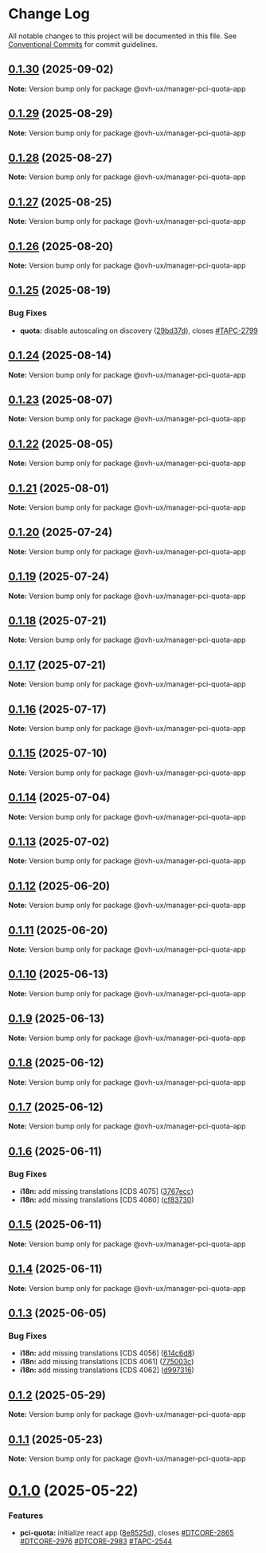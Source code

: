 # Change Log

All notable changes to this project will be documented in this file.
See [Conventional Commits](https://conventionalcommits.org) for commit guidelines.

## [0.1.30](https://github.com/ovh/manager/compare/@ovh-ux/manager-pci-quota-app@0.1.29...@ovh-ux/manager-pci-quota-app@0.1.30) (2025-09-02)

**Note:** Version bump only for package @ovh-ux/manager-pci-quota-app





## [0.1.29](https://github.com/ovh/manager/compare/@ovh-ux/manager-pci-quota-app@0.1.28...@ovh-ux/manager-pci-quota-app@0.1.29) (2025-08-29)

**Note:** Version bump only for package @ovh-ux/manager-pci-quota-app





## [0.1.28](https://github.com/ovh/manager/compare/@ovh-ux/manager-pci-quota-app@0.1.27...@ovh-ux/manager-pci-quota-app@0.1.28) (2025-08-27)

**Note:** Version bump only for package @ovh-ux/manager-pci-quota-app





## [0.1.27](https://github.com/ovh/manager/compare/@ovh-ux/manager-pci-quota-app@0.1.26...@ovh-ux/manager-pci-quota-app@0.1.27) (2025-08-25)

**Note:** Version bump only for package @ovh-ux/manager-pci-quota-app





## [0.1.26](https://github.com/ovh/manager/compare/@ovh-ux/manager-pci-quota-app@0.1.25...@ovh-ux/manager-pci-quota-app@0.1.26) (2025-08-20)

**Note:** Version bump only for package @ovh-ux/manager-pci-quota-app





## [0.1.25](https://github.com/ovh/manager/compare/@ovh-ux/manager-pci-quota-app@0.1.24...@ovh-ux/manager-pci-quota-app@0.1.25) (2025-08-19)


### Bug Fixes

* **quota:** disable autoscaling on discovery ([29bd37d](https://github.com/ovh/manager/commit/29bd37d1fe81fc0f5015e0559f5b6ea1b520dc91)), closes [#TAPC-2799](https://github.com/ovh/manager/issues/TAPC-2799)





## [0.1.24](https://github.com/ovh/manager/compare/@ovh-ux/manager-pci-quota-app@0.1.23...@ovh-ux/manager-pci-quota-app@0.1.24) (2025-08-14)

**Note:** Version bump only for package @ovh-ux/manager-pci-quota-app





## [0.1.23](https://github.com/ovh/manager/compare/@ovh-ux/manager-pci-quota-app@0.1.22...@ovh-ux/manager-pci-quota-app@0.1.23) (2025-08-07)

**Note:** Version bump only for package @ovh-ux/manager-pci-quota-app





## [0.1.22](https://github.com/ovh/manager/compare/@ovh-ux/manager-pci-quota-app@0.1.21...@ovh-ux/manager-pci-quota-app@0.1.22) (2025-08-05)

**Note:** Version bump only for package @ovh-ux/manager-pci-quota-app





## [0.1.21](https://github.com/ovh/manager/compare/@ovh-ux/manager-pci-quota-app@0.1.20...@ovh-ux/manager-pci-quota-app@0.1.21) (2025-08-01)

**Note:** Version bump only for package @ovh-ux/manager-pci-quota-app





## [0.1.20](https://github.com/ovh/manager/compare/@ovh-ux/manager-pci-quota-app@0.1.19...@ovh-ux/manager-pci-quota-app@0.1.20) (2025-07-24)

**Note:** Version bump only for package @ovh-ux/manager-pci-quota-app





## [0.1.19](https://github.com/ovh/manager/compare/@ovh-ux/manager-pci-quota-app@0.1.18...@ovh-ux/manager-pci-quota-app@0.1.19) (2025-07-24)

**Note:** Version bump only for package @ovh-ux/manager-pci-quota-app





## [0.1.18](https://github.com/ovh/manager/compare/@ovh-ux/manager-pci-quota-app@0.1.17...@ovh-ux/manager-pci-quota-app@0.1.18) (2025-07-21)

**Note:** Version bump only for package @ovh-ux/manager-pci-quota-app





## [0.1.17](https://github.com/ovh/manager/compare/@ovh-ux/manager-pci-quota-app@0.1.16...@ovh-ux/manager-pci-quota-app@0.1.17) (2025-07-21)

**Note:** Version bump only for package @ovh-ux/manager-pci-quota-app





## [0.1.16](https://github.com/ovh/manager/compare/@ovh-ux/manager-pci-quota-app@0.1.15...@ovh-ux/manager-pci-quota-app@0.1.16) (2025-07-17)

**Note:** Version bump only for package @ovh-ux/manager-pci-quota-app





## [0.1.15](https://github.com/ovh/manager/compare/@ovh-ux/manager-pci-quota-app@0.1.14...@ovh-ux/manager-pci-quota-app@0.1.15) (2025-07-10)

**Note:** Version bump only for package @ovh-ux/manager-pci-quota-app





## [0.1.14](https://github.com/ovh/manager/compare/@ovh-ux/manager-pci-quota-app@0.1.13...@ovh-ux/manager-pci-quota-app@0.1.14) (2025-07-04)

**Note:** Version bump only for package @ovh-ux/manager-pci-quota-app





## [0.1.13](https://github.com/ovh/manager/compare/@ovh-ux/manager-pci-quota-app@0.1.12...@ovh-ux/manager-pci-quota-app@0.1.13) (2025-07-02)

**Note:** Version bump only for package @ovh-ux/manager-pci-quota-app





## [0.1.12](https://github.com/ovh/manager/compare/@ovh-ux/manager-pci-quota-app@0.1.11...@ovh-ux/manager-pci-quota-app@0.1.12) (2025-06-20)

**Note:** Version bump only for package @ovh-ux/manager-pci-quota-app





## [0.1.11](https://github.com/ovh/manager/compare/@ovh-ux/manager-pci-quota-app@0.1.10...@ovh-ux/manager-pci-quota-app@0.1.11) (2025-06-20)

**Note:** Version bump only for package @ovh-ux/manager-pci-quota-app





## [0.1.10](https://github.com/ovh/manager/compare/@ovh-ux/manager-pci-quota-app@0.1.9...@ovh-ux/manager-pci-quota-app@0.1.10) (2025-06-13)

**Note:** Version bump only for package @ovh-ux/manager-pci-quota-app





## [0.1.9](https://github.com/ovh/manager/compare/@ovh-ux/manager-pci-quota-app@0.1.8...@ovh-ux/manager-pci-quota-app@0.1.9) (2025-06-13)

**Note:** Version bump only for package @ovh-ux/manager-pci-quota-app





## [0.1.8](https://github.com/ovh/manager/compare/@ovh-ux/manager-pci-quota-app@0.1.7...@ovh-ux/manager-pci-quota-app@0.1.8) (2025-06-12)

**Note:** Version bump only for package @ovh-ux/manager-pci-quota-app





## [0.1.7](https://github.com/ovh/manager/compare/@ovh-ux/manager-pci-quota-app@0.1.6...@ovh-ux/manager-pci-quota-app@0.1.7) (2025-06-12)

**Note:** Version bump only for package @ovh-ux/manager-pci-quota-app





## [0.1.6](https://github.com/ovh/manager/compare/@ovh-ux/manager-pci-quota-app@0.1.5...@ovh-ux/manager-pci-quota-app@0.1.6) (2025-06-11)


### Bug Fixes

* **i18n:** add missing translations [CDS 4075] ([3767ecc](https://github.com/ovh/manager/commit/3767ecc118a72aa312c3e3bc856454cb60c3f42a))
* **i18n:** add missing translations [CDS 4080] ([cf83730](https://github.com/ovh/manager/commit/cf837307bf9bab7fb5b999d1fbf220ef1de19acd))





## [0.1.5](https://github.com/ovh/manager/compare/@ovh-ux/manager-pci-quota-app@0.1.4...@ovh-ux/manager-pci-quota-app@0.1.5) (2025-06-11)

**Note:** Version bump only for package @ovh-ux/manager-pci-quota-app





## [0.1.4](https://github.com/ovh/manager/compare/@ovh-ux/manager-pci-quota-app@0.1.3...@ovh-ux/manager-pci-quota-app@0.1.4) (2025-06-11)

**Note:** Version bump only for package @ovh-ux/manager-pci-quota-app





## [0.1.3](https://github.com/ovh/manager/compare/@ovh-ux/manager-pci-quota-app@0.1.2...@ovh-ux/manager-pci-quota-app@0.1.3) (2025-06-05)


### Bug Fixes

* **i18n:** add missing translations [CDS 4056] ([614c6d8](https://github.com/ovh/manager/commit/614c6d8e964cc17eea864ca5d3d999cf34e7fe67))
* **i18n:** add missing translations [CDS 4061] ([775003c](https://github.com/ovh/manager/commit/775003c5bf8ceb7a287a8b6a1c8f57cfd7fa4263))
* **i18n:** add missing translations [CDS 4062] ([d997316](https://github.com/ovh/manager/commit/d9973167aca8b32e3e47d68bf397c319651d4514))





## [0.1.2](https://github.com/ovh/manager/compare/@ovh-ux/manager-pci-quota-app@0.1.1...@ovh-ux/manager-pci-quota-app@0.1.2) (2025-05-29)

**Note:** Version bump only for package @ovh-ux/manager-pci-quota-app





## [0.1.1](https://github.com/ovh/manager/compare/@ovh-ux/manager-pci-quota-app@0.1.0...@ovh-ux/manager-pci-quota-app@0.1.1) (2025-05-23)

**Note:** Version bump only for package @ovh-ux/manager-pci-quota-app





# [0.1.0](https://github.com/ovh/manager/compare/@ovh-ux/manager-pci-quota-app@0.0.0...@ovh-ux/manager-pci-quota-app@0.1.0) (2025-05-22)


### Features

* **pci-quota:** initialize react app ([8e8525d](https://github.com/ovh/manager/commit/8e8525de99a07cd67bb5e105f9e71f8859fb4d37)), closes [#DTCORE-2865](https://github.com/ovh/manager/issues/DTCORE-2865) [#DTCORE-2976](https://github.com/ovh/manager/issues/DTCORE-2976) [#DTCORE-2983](https://github.com/ovh/manager/issues/DTCORE-2983) [#TAPC-2544](https://github.com/ovh/manager/issues/TAPC-2544)

